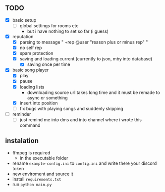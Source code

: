 ## TODO

- [x] basic setup
    - [ ] global settings for rooms etc
        - but i have nothing to set so far (i guess)
- [x] reputation
    - [x] parsing to message " +rep @user "reason plus or minus rep" "
    - [x] no self rep
    - [x] spam protection
    - [x] saving and loading current (currently to json, mby into database)
        - [x] saving once per time
- [x] basic song player
    - [x] play
    - [x] pause
    - [x] loading lists
        - downloading source url takes long time and it must be remade to async or something
    - [x] insert into position
    - [ ] fix bugs with playing songs and suddenly skipping
- [ ] reminder
    - [ ] just remind me into dms and into channel where i wrote this command

## instalation

- ffmpeg is required
    - in the executable folder
- rename `example-config.ini` to `config.ini` and write there your discord token
- new enviroment and source it
- install `requirements.txt`
- run `python main.py`
